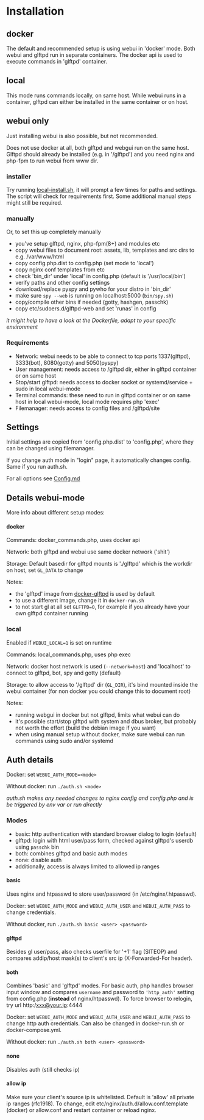 # Installation

## docker

The default and recommended setup is using webui in 'docker' mode. Both webui and glftpd run in separate containers. The docker api is used to execute commands in 'glftpd' container.

## local

This mode runs commands locally, on same host. While webui runs in a container, glftpd can either be installed in the same container or on host.

## webui only

Just installing webui is also possible, but not recommended.

Does not use docker at all, both glftpd and webgui run on the same host. Glftpd should already be installed (e.g. in '/glftpd') and you need nginx and php-fpm to run webui from www dir.

### installer

Try running [local-install.sh](local-install.sh), it will prompt a few times for paths and settings. The script will check for requirements first. Some additional manual steps might still be required.

### manually

Or, to set this up completely manually

- you've setup glftpd, nginx, php-fpm(8+) and modules etc
- copy webui files to document root: assets, lib, templates and src dirs to e.g. /var/www/html
- copy config.php.dist to config.php (set mode to 'local')
- copy nginx conf templates from etc
- check 'bin_dir' under 'local' in config.php (default is '/usr/local/bin')
- verify paths and other config settings
- download/replace pyspy and pywho for your distro in 'bin_dir'
- make sure `spy --web` is running on localhost:5000 (`bin/spy.sh`)
- copy/compile other bins if needed (gotty, hashgen, passchk)
- copy etc/sudoers.d/glftpd-web and set 'runas' in config

*it might help to have a look at the Dockerfile, adapt to your specific environment*

### Requirements

- Network: webui needs to be able to connect to tcp ports 1337(glftpd), 3333(bot), 8080(gotty) and 5050(pyspy)
- User management: needs access to /glftpd dir, either in glftpd container or on same host
- Stop/start glftpd: needs access to docker socket or systemd/service + sudo in local webui-mode
- Terminal commands: these need to run in glftpd container or on same host in local webui-mode, local mode requires php 'exec'
- Filemanager: needs access to config files and /glftpd/site

## Settings

Initial settings are copied from 'config.php.dist' to 'config.php', where they can be changed using filemanager.

If you change auth mode in "login" page, it automatically changes config. Same if you run auth.sh.

For all options see [Config.md](Config.md)

## Details webui-mode

More info about different setup modes:

#### docker

Commands: docker_commands.php, uses docker api

Network: both glftpd and webui use same docker network ('shit')

Storage: Default basedir for glftpd mounts is './glftpd' which is the workdir on host, set `GL_DATA` to change

Notes:

- the 'glftpd' image from [docker-glftpd](https://github.com/silv3rr/docker-glftpd) is used by default
- to use a different image, change it in `docker-run.sh`
- to not start gl at all set `GLFTPD=0`, for example if you already have your own glftpd container running

### local

Enabled if `WEBUI_LOCAL=1` is set on runtime

Commands: local_commands.php, uses php exec

Network: docker host network is used (`--network=host`) and 'localhost' to connect to glftpd, bot, spy and gotty (default)

Storage: to allow access to '/glftpd' dir (`GL_DIR`), it's bind mounted inside the webui container (for non docker you could change this to document root)

Notes:

- running webgui in docker but not glftpd, limits what webui can do
- it's possible start/stop glftpd with system and dbus broker, but probably not worth the effort (build the debian image if you want)
- when using manual setup without docker, make sure webui can run commands using sudo and/or systemd

## Auth details

Docker: set `WEBUI_AUTH_MODE=<mode>`

Without docker: run `./auth.sh <mode>`

_auth.sh makes any needed changes to nginx config and config.php and is be triggered by env var or run directly_

### Modes

- basic: http authentication with standard browser dialog to login (default)
- glftpd: login with html user/pass form, checked against glftpd's userdb using `passchk` bin
- both: combines glftpd and basic auth modes
- none: disable auth
- additionally, access is always limited to allowed ip ranges

#### basic

Uses nginx and htpasswd to store user/password (in /etc/nginx/.htpasswd).

Docker: set `WEBUI_AUTH_MODE` and `WEBUI_AUTH_USER` and `WEBUI_AUTH_PASS` to change credentials.

Without docker, run `./auth.sh basic <user> <password>`

#### glftpd

Besides gl user/pass, also checks userfile for '+1' flag (SITEOP) and compares addip/host mask(s) to client's src ip (X-Forwarded-For header).

#### both

Combines 'basic' and 'glftpd' modes. For basic auth, php handles browser input window and compares `username` and password to `'http_auth'` setting from config.php (**instead** of nginx/htpasswd). To force browser to relogin, try url http:/xxx@your.ip:4444

Docker: set `WEBUI_AUTH_MODE` and `WEBUI_AUTH_USER` and `WEBUI_AUTH_PASS` to change http auth credentials. Can also be changed in docker-run.sh or docker-compose.yml.

Without docker: run `./auth.sh both <user> <password>`

#### none

Disables auth (still checks ip)

#### allow ip

Make sure your client's source ip is whitelisted. Default is 'allow' all private ip ranges (rfc1918). To change, edit etc/nginx/auth.d/allow.conf.template (docker) or allow.conf and restart container or reload nginx.
